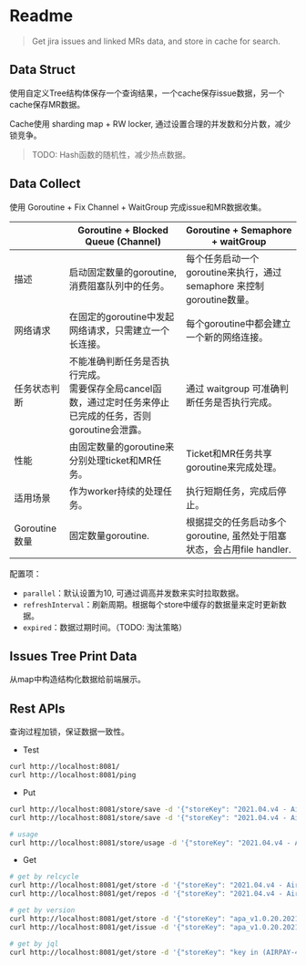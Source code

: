 # Readme

> Get jira issues and linked MRs data, and store in cache for search.

## Data Struct

使用自定义Tree结构体保存一个查询结果，一个cache保存issue数据，另一个cache保存MR数据。

Cache使用 sharding map + RW locker, 通过设置合理的并发数和分片数，减少锁竞争。

> TODO: Hash函数的随机性，减少热点数据。

## Data Collect

使用 Goroutine + Fix Channel + WaitGroup 完成issue和MR数据收集。

|               | Goroutine + Blocked Queue (Channel)                          | Goroutine + Semaphore + waitGroup                            |
| ------------- | ------------------------------------------------------------ | ------------------------------------------------------------ |
| 描述          | 启动固定数量的goroutine, 消费阻塞队列中的任务。              | 每个任务启动一个goroutine来执行，通过 semaphore 来控制goroutine数量。 |
| 网络请求      | 在固定的goroutine中发起网络请求，只需建立一个长连接。        | 每个goroutine中都会建立一个新的网络连接。                    |
| 任务状态判断  | 不能准确判断任务是否执行完成。<br />需要保存全局cancel函数，通过定时任务来停止已完成的任务，否则goroutine会泄露。 | 通过 waitgroup 可准确判断任务是否执行完成。                  |
| 性能          | 由固定数量的goroutine来分别处理ticket和MR任务。              | Ticket和MR任务共享goroutine来完成处理。                      |
| 适用场景      | 作为worker持续的处理任务。                                   | 执行短期任务，完成后停止。                                   |
| Goroutine数量 | 固定数量goroutine.                                           | 根据提交的任务启动多个goroutine, 虽然处于阻塞状态，会占用file handler. |

配置项：

- `parallel`：默认设置为10, 可通过调高并发数来实时拉取数据。
- `refreshInterval`：刷新周期。根据每个store中缓存的数据量来定时更新数据。
- `expired`：数据过期时间。（TODO: 淘汰策略）

## Issues Tree Print Data

从map中构造结构化数据给前端展示。

## Rest APIs

查询过程加锁，保证数据一致性。

- Test

```sh
curl http://localhost:8081/
curl http://localhost:8081/ping
```

- Put

```sh
curl http://localhost:8081/store/save -d '{"storeKey": "2021.04.v4 - AirPay", "storeKeyType": "ReleaseCycle"}'
curl http://localhost:8081/store/save -d '{"storeKey": "2021.04.v4 - AirPay", "storeKeyType": "ReleaseCycle", "forceUpdate": true}'

# usage
curl http://localhost:8081/store/usage -d '{"storeKey": "2021.04.v4 - AirPay"}'
```

- Get

```sh
# get by relcycle
curl http://localhost:8081/get/store -d '{"storeKey": "2021.04.v4 - AirPay", "storeKeyType": "ReleaseCycle"}'
curl http://localhost:8081/get/repos -d '{"storeKey": "2021.04.v4 - AirPay"}'

# get by version
curl http://localhost:8081/get/store -d '{"storeKey": "apa_v1.0.20.20210426", "storeKeyType": "FixVersion"}'
curl http://localhost:8081/get/issue -d '{"storeKey": "apa_v1.0.20.20210426", "issueKey": "AIRPAY-56683"}'

# get by jql
curl http://localhost:8081/get/store -d '{"storeKey": "key in (AIRPAY-46283,SPPAY-196)", "storeKeyType": "jql"}'
```

